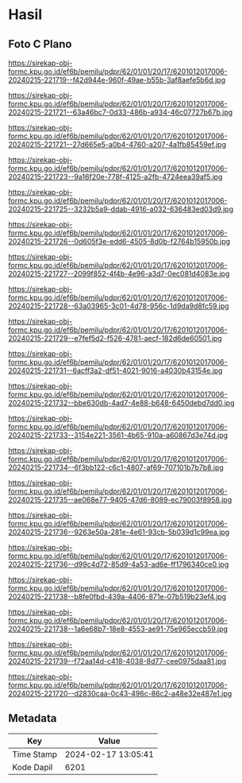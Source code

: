 # Hasil

## Foto C Plano

https://sirekap-obj-formc.kpu.go.id/ef6b/pemilu/pdpr/62/01/01/20/17/6201012017006-20240215-221719--f42d944e-960f-49ae-b55b-3af8aefe5b6d.jpg

https://sirekap-obj-formc.kpu.go.id/ef6b/pemilu/pdpr/62/01/01/20/17/6201012017006-20240215-221721--63a46bc7-0d33-486b-a934-46c07727b67b.jpg

https://sirekap-obj-formc.kpu.go.id/ef6b/pemilu/pdpr/62/01/01/20/17/6201012017006-20240215-221721--27d665e5-a0b4-4760-a207-4a1fb85459ef.jpg

https://sirekap-obj-formc.kpu.go.id/ef6b/pemilu/pdpr/62/01/01/20/17/6201012017006-20240215-221723--9a16f20e-778f-4125-a2fb-4724eea39af5.jpg

https://sirekap-obj-formc.kpu.go.id/ef6b/pemilu/pdpr/62/01/01/20/17/6201012017006-20240215-221725--3232b5a9-ddab-4916-a032-636483ed03d9.jpg

https://sirekap-obj-formc.kpu.go.id/ef6b/pemilu/pdpr/62/01/01/20/17/6201012017006-20240215-221726--0d605f3e-edd6-4505-8d0b-f2764b15950b.jpg

https://sirekap-obj-formc.kpu.go.id/ef6b/pemilu/pdpr/62/01/01/20/17/6201012017006-20240215-221727--2099f852-4f4b-4e96-a3d7-0ec081d4083e.jpg

https://sirekap-obj-formc.kpu.go.id/ef6b/pemilu/pdpr/62/01/01/20/17/6201012017006-20240215-221728--63a03965-3c01-4d78-956c-1d9da9d8fc59.jpg

https://sirekap-obj-formc.kpu.go.id/ef6b/pemilu/pdpr/62/01/01/20/17/6201012017006-20240215-221729--e7fef5d2-f526-4781-aecf-182d6de60501.jpg

https://sirekap-obj-formc.kpu.go.id/ef6b/pemilu/pdpr/62/01/01/20/17/6201012017006-20240215-221731--6acff3a2-df51-4021-9016-a4030b43154e.jpg

https://sirekap-obj-formc.kpu.go.id/ef6b/pemilu/pdpr/62/01/01/20/17/6201012017006-20240215-221732--bbe630db-4ad7-4e88-b648-6450debd7dd0.jpg

https://sirekap-obj-formc.kpu.go.id/ef6b/pemilu/pdpr/62/01/01/20/17/6201012017006-20240215-221733--3154e221-3561-4b65-910a-a60867d3e74d.jpg

https://sirekap-obj-formc.kpu.go.id/ef6b/pemilu/pdpr/62/01/01/20/17/6201012017006-20240215-221734--6f3bb122-c6c1-4807-af69-707101b7b7b8.jpg

https://sirekap-obj-formc.kpu.go.id/ef6b/pemilu/pdpr/62/01/01/20/17/6201012017006-20240215-221735--ae068e77-9405-47d6-8089-ec79003f8958.jpg

https://sirekap-obj-formc.kpu.go.id/ef6b/pemilu/pdpr/62/01/01/20/17/6201012017006-20240215-221736--9263e50a-281e-4e61-93cb-5b039d1c99ea.jpg

https://sirekap-obj-formc.kpu.go.id/ef6b/pemilu/pdpr/62/01/01/20/17/6201012017006-20240215-221736--d99c4d72-85d9-4a53-ad6e-ff1796340ce0.jpg

https://sirekap-obj-formc.kpu.go.id/ef6b/pemilu/pdpr/62/01/01/20/17/6201012017006-20240215-221738--b8fe0fbd-439a-4406-871e-07b519b23ef4.jpg

https://sirekap-obj-formc.kpu.go.id/ef6b/pemilu/pdpr/62/01/01/20/17/6201012017006-20240215-221738--1a6e68b7-18e8-4553-ae91-75e965eccb59.jpg

https://sirekap-obj-formc.kpu.go.id/ef6b/pemilu/pdpr/62/01/01/20/17/6201012017006-20240215-221739--f72aa14d-c418-4038-8d77-cee0975daa81.jpg

https://sirekap-obj-formc.kpu.go.id/ef6b/pemilu/pdpr/62/01/01/20/17/6201012017006-20240215-221720--d2830caa-0c43-496c-86c2-a48e32e487e1.jpg


## Metadata

| Key        | Value               |
| ---------- | ------------------- |
| Time Stamp | 2024-02-17 13:05:41 |
| Kode Dapil | 6201                |



